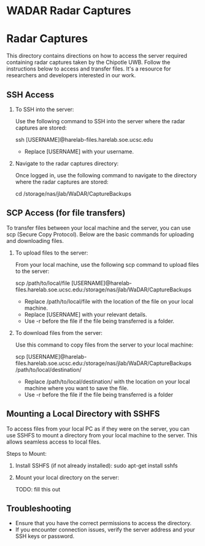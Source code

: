 # WADAR Radar Captures

# Radar Captures

This directory contains directions on how to access the server required containing radar captures taken by the Chipotle UWB. Follow the instructions below to access and transfer files. It's a resource for researchers and developers interested in our work.

SSH Access
----------

1. To SSH into the server:

   Use the following command to SSH into the server where the radar captures are stored:

   ssh [USERNAME]@harelab-files.harelab.soe.ucsc.edu

   - Replace [USERNAME] with your username.

2. Navigate to the radar captures directory:

   Once logged in, use the following command to navigate to the directory where the radar captures are stored:

   cd /storage/nas/jlab/WaDAR/CaptureBackups

SCP Access (for file transfers)
-------------------------------

To transfer files between your local machine and the server, you can use scp (Secure Copy Protocol). Below are the basic commands for uploading and downloading files.

1. To upload files to the server:

   From your local machine, use the following scp command to upload files to the server:

   scp /path/to/local/file [USERNAME]@harelab-files.harelab.soe.ucsc.edu:/storage/nas/jlab/WaDAR/CaptureBackups

   - Replace /path/to/local/file with the location of the file on your local machine.
   - Replace [USERNAME] with your relevant details.
   - Use -r before the file if the file being transferred is a folder.

2. To download files from the server:

   Use this command to copy files from the server to your local machine:

   scp [USERNAME]@harelab-files.harelab.soe.ucsc.edu:/storage/nas/jlab/WaDAR/CaptureBackups /path/to/local/destination/

   - Replace /path/to/local/destination/ with the location on your local machine where you want to save the file.
   - Use -r before the file if the file being transferred is a folder

Mounting a Local Directory with SSHFS
-------------------------------------

To access files from your local PC as if they were on the server, you can use SSHFS to mount a directory from your local machine to the server. This allows seamless access to local files.

Steps to Mount:

1. Install SSHFS (if not already installed):
     sudo apt-get install sshfs

2. Mount your local directory on the server:

   TODO: fill this out

Troubleshooting
---------------

- Ensure that you have the correct permissions to access the directory.
- If you encounter connection issues, verify the server address and your SSH keys or password.
